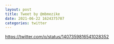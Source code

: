 ```yaml
--- 
layout: post 
title: Tweet by @mbmezike 
date: 2021-06-22 1624375707 
categories: twitter 
--- 
```

https://twitter.com/o/status/1407359816541028352